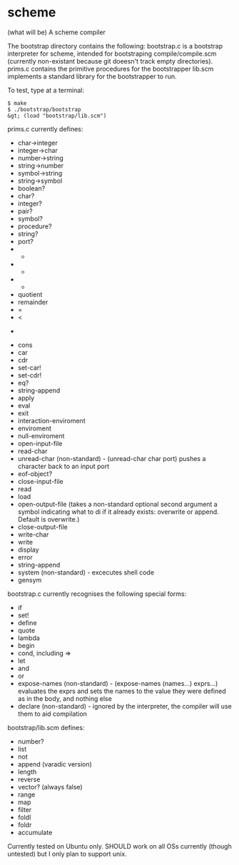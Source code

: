 scheme
======

(what will be) A scheme compiler

The bootstrap directory contains the following:
bootstrap.c is a bootstrap interpreter for scheme, intended for bootstraping compile/compile.scm (currently non-existant because git doeesn't track empty directories).
prims.c contains the primitive procedures for the bootstrapper
lib.scm implements a standard library for the bootstrapper to run.

To test, type at a terminal:

```shell
$ make
$ ./bootstrap/bootstrap
&gt; (load "bootstrap/lib.scm")
```

prims.c currently defines:

- char->integer
- integer->char
- number->string
- string->number
- symbol->string
- string->symbol
- boolean?
- char?
- integer?
- pair?
- symbol?
- procedure?
- string?
- port?
- +
- -
- *
- quotient
- remainder
- =
- <
- >
- cons
- car
- cdr
- set-car!
- set-cdr!
- eq?
- string-append
- apply
- eval
- exit
- interaction-enviroment
- enviroment
- null-enviroment
- open-input-file
- read-char
- unread-char (non-standard) - (unread-char char port) pushes a character back to an input port
- eof-object?
- close-input-file
- read
- load
- open-output-file (takes a non-standard optional second argument a symbol indicating what to di if it already exists: overwrite or append. Default is overwrite.)
- close-output-file
- write-char
- write
- display
- error
- string-append
- system (non-standard) - excecutes shell code
- gensym


bootstrap.c currently recognises the following special forms:

- if
- set!
- define
- quote
- lambda
- begin
- cond, including =>
- let
- and
- or
- expose-names (non-standard) - (expose-names (names...) exprs...) evaluates the exprs and sets the names to the value they were defined as in the body, and nothing else
- declare (non-standard) - ignored by the interpreter, the compiler will use them to aid compilation

bootstrap/lib.scm defines:

- number?
- list
- not
- append (varadic version)
- length
- reverse
- vector? (always false)
- range
- map
- filter
- foldl
- foldr
- accumulate

Currently tested on Ubuntu only.
SHOULD work on all OSs currently (though untested) but I only plan to support unix.